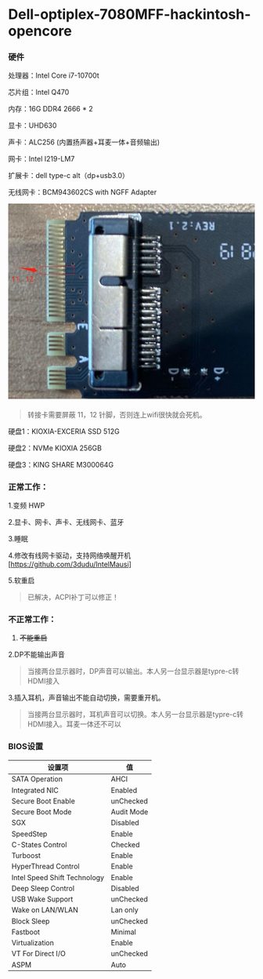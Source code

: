 # Dell-optiplex-7080MFF-hackintosh-opencore

### 硬件

处理器：Intel Core i7-10700t

芯片组：Intel Q470

内存：16G DDR4 2666 * 2

显卡：UHD630

声卡：ALC256 (内置扬声器+耳麦一体+音频输出)

网卡：Intel I219-LM7

扩展卡：dell type-c alt（dp+usb3.0）

无线网卡：BCM943602CS with NGFF Adapter

![屏蔽 11，12 针脚](https://github.com/3dudu/dell-optiplex-7080-hackintosh-opencore/blob/main/1605583200393.jpg?raw=true)

> 转接卡需要屏蔽 11，12 针脚，否则连上wifi很快就会死机。



硬盘1：KIOXIA-EXCERIA SSD 512G

硬盘2：NVMe KIOXIA 256GB 

硬盘3：KING SHARE M300064G

### 正常工作：

1.变频 HWP

2.显卡、网卡、声卡、无线网卡、蓝牙

3.睡眠

4.修改有线网卡驱动，支持网络唤醒开机 [https://github.com/3dudu/IntelMausi]

5.软重启

> 已解决，ACPI补丁可以修正！

### 不正常工作：

1. ~~不能重启~~

2.DP不能输出声音

> 当接两台显示器时，DP声音可以输出。本人另一台显示器是typre-c转HDMI接入

3.插入耳机，声音输出不能自动切换，需要重开机。

> 当接两台显示器时，耳机声音可以切换。本人另一台显示器是typre-c转HDMI接入。耳麦一体还不可以

### BIOS设置
|设置项|值|
|----|---|
|SATA Operation | AHCI |
|Integrated NIC | Enabled |
|Secure Boot Enable | unChecked |
|Secure Boot Mode | Audit Mode |
|SGX | Disabled |
|SpeedStep | Enable |
|C-States Control | Checked |
|Turboost | Enable |
|HyperThread Control | Enable |
|Intel Speed Shift Technology | Enable |
|Deep Sleep Control | Disabled |
|USB Wake Support | unChecked |
|Wake on LAN/WLAN | Lan only |
|Block Sleep | unChecked |
|Fastboot | Minimal |
|Virtualization | Enable |
|VT For Direct I/O | unChecked |
|ASPM | Auto |
